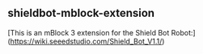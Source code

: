 ## shieldbot-mblock-extension
[This is an mBlock 3 extension for the Shield Bot Robot:] (https://wiki.seeedstudio.com/Shield_Bot_V1.1/)

